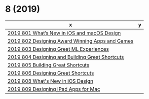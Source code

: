 
# 8 (2019)
    
x|y
---|---
[2019 801 What’s New in iOS and macOS Design](https://developer.apple.com//videos/play/wwdc2019/801/)|
[2019 802 Designing Award Winning Apps and Games](https://developer.apple.com//videos/play/wwdc2019/802/)|
[2019 803 Designing Great ML Experiences](https://developer.apple.com//videos/play/wwdc2019/803/)|
[2019 804 Designing and Building Great Shortcuts](https://developer.apple.com//videos/play/wwdc2019/804/)|
[2019 805 Building Great Shortcuts](https://developer.apple.com//videos/play/wwdc2019/805/)|
[2019 806 Designing Great Shortcuts](https://developer.apple.com//videos/play/wwdc2019/806/)|
[2019 808 What's New in iOS Design](https://developer.apple.com//videos/play/wwdc2019/808/)|
[2019 809 Designing iPad Apps for Mac](https://developer.apple.com//videos/play/wwdc2019/809/)|